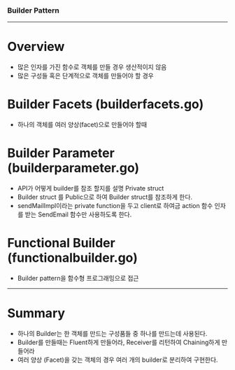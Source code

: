### Builder Pattern
---
# Overview
* 많은 인자를 가진 함수로 객체를 만들 경우 생산적이지 않음
* 많은 구성들 혹은 단계적으로 객체를 만들어야 할 경우

# Builder Facets (builderfacets.go)
* 하나의 객체를 여러 양상(facet)으로 만들어야 할때

# Builder Parameter (builderparameter.go)
* API가 어떻게 builder를 참조 할지를 설명 Private struct
* Builder struct 를 Public으로 하여 Builder struct를 참조하게 한다.
* sendMailImpl이라는 private function을 두고 client로 하여금 action 함수 인자를 받는 SendEmail 함수만 사용하도록 한다.

# Functional Builder (functionalbuilder.go)
* Builder pattern을 함수형 프로그래밍으로 접근
---
# Summary
* 하나의 Builder는 한 객체를 만드는 구성품들 중 하나를 만드는데 사용된다.
* Builder를 만들때는 Fluent하게 만들어라, Receiver를 리턴하여 Chaining하게 만들어라
* 여러 양상 (Facet)을 갖는 객체의 경우 여러 개의 builder로 분리하여 구현한다.

